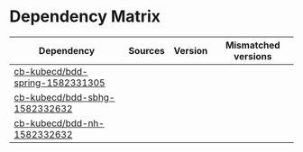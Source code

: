 # Dependency Matrix

Dependency | Sources | Version | Mismatched versions
---------- | ------- | ------- | -------------------
[cb-kubecd/bdd-spring-1582331305](https://github.com/cb-kubecd/bdd-spring-1582331305.git) |  | []() | 
[cb-kubecd/bdd-sbhg-1582332632](https://github.com/cb-kubecd/bdd-sbhg-1582332632.git) |  | []() | 
[cb-kubecd/bdd-nh-1582332632](https://github.com/cb-kubecd/bdd-nh-1582332632.git) |  | []() | 
